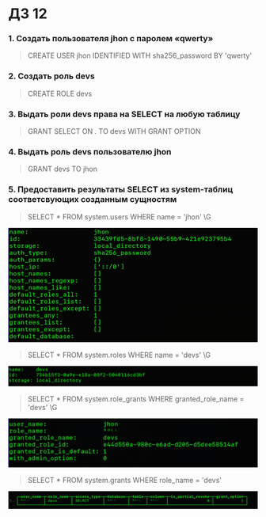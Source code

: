 # ДЗ 12  
### 1. Создать пользователя jhon с паролем «qwerty»  
>CREATE USER jhon IDENTIFIED WITH sha256_password BY 'qwerty'  
  
### 2. Создать роль devs  
>CREATE ROLE devs  
  
### 3. Выдать роли devs права на SELECT на любую таблицу  
>GRANT SELECT ON *.* TO devs WITH GRANT OPTION  
  
### 4. Выдать роль devs пользователю jhon  
>GRANT devs TO jhon  
  
### 5. Предоставить результаты SELECT из system-таблиц соответсвующих созданным сущностям  
>SELECT * FROM system.users WHERE name = 'jhon' \G  
  
![](https://github.com/oslavgorod/Clickhouse-2024/blob/main/DZ12/img/001.png)  
  
>SELECT * FROM system.roles WHERE name = 'devs' \G  
  
![](https://github.com/oslavgorod/Clickhouse-2024/blob/main/DZ12/img/002.png)  
  
>SELECT * FROM system.role_grants WHERE granted_role_name = 'devs' \G  
  
![](https://github.com/oslavgorod/Clickhouse-2024/blob/main/DZ12/img/003.png)  
  
>SELECT * FROM system.grants WHERE role_name = 'devs'  
  
![](https://github.com/oslavgorod/Clickhouse-2024/blob/main/DZ12/img/004.png)  
